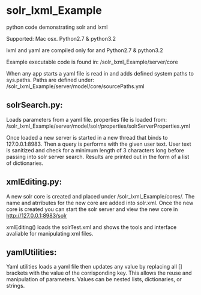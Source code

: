 solr_lxml_Example
=================

python code demonstrating solr and lxml

Supported: Mac osx. Python2.7 & python3.2

lxml and yaml are compiled only for and Python2.7 & python3.2

Example executable code is found in:
/solr_lxml_Example/server/core

When any app starts a yaml file is read in and adds defined system paths to sys.paths. Paths are defined under:
/solr_lxml_Example/server/model/core/sourcePaths.yml

solrSearch.py:
--------------
Loads parameters from a yaml file. properties file is loaded from: /solr_lxml_Example/server/model/solr/properties/solrServerProperties.yml

Once loaded a new server is started in a new thread that binds to 127.0.0.1:8983. 
Then a query is performs with the given user text. 
User text is sanitized and check for a minimum length of 3 characters long before passing into solr server search. 
Results are printed out in the form of a list of dictionaries. 

xmlEditing.py:
--------------
A new solr core is created and placed under /solr_lxml_Example/cores/. The name and atrributes for the new core are added into solr.xml. Once the new core is created you can start the solr server and view the new core in http://127.0.0.1:8983/solr

xmlEditing() loads the solrTest.xml and shows the tools and interface avaliable for manipulating xml files. 

yamlUtilities:
--------------
Yaml utilities loads a yaml file then updates any value by replacing all [] brackets with the value of the corrisponding key. This allows the reuse and manipulation of parameters. Values can be nested lists, dictionaries, or strings.

